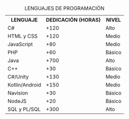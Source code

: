 <body>
    <table style="display: inline; margin: 5%;">
        <caption>LENGUAJES DE PROGRAMACIÓN</caption>
        <tr>
            <th>LENGUAJE</th>
            <th>DEDICACIÓN (HORAS)</th>
            <th>NIVEL</th>
        </tr>
        <tr>
            <td>C#</td>
            <td>+120</td>
            <td>Alto</td>
        </tr>
        <tr>
            <td>HTML y CSS</td>
            <td>+120</td>
            <td>Medio</td>
        </tr>
        <tr>
            <td>JavaScript</td>
            <td>+80</td>
            <td>Medio</td>
        </tr>
        <tr>
            <td>PHP</td>
            <td>+60</td>
            <td>Básico</td>
        </tr>
        <tr>
            <td>Java</td>
            <td>+700</td>
            <td>Alto</td>
        </tr>
        <tr>
            <td>C++</td>
            <td>+30</td>
            <td>Básico</td>
        </tr>
        <tr>
            <td>C#/Unity</td>
            <td>+130</td>
            <td>Medio</td>
        </tr>
        <tr>
            <td>Kotlin/Android</td>
            <td>+150</td>
            <td>Medio</td>
        </tr>
        <tr>
            <td>Navision</td>
            <td>+30</td>
            <td>Básico</td>
        </tr>
        <tr>
            <td>NodeJS</td>
            <td>+20</td>
            <td>Básico</td>
        </tr>
        <tr>
            <td>SQL y PL/SQL</td>
            <td>+300</td>
            <td>Alto</td>
        </tr>
    </table>
</body>
